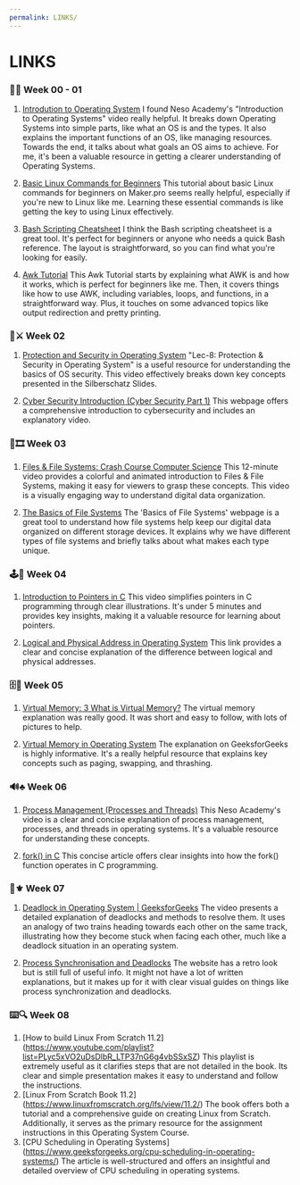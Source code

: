 ```yaml
---
permalink: LINKS/
---
```


# LINKS

### 🌛💾 **Week 00 - 01**
1. [Introdution to Operating System](https://youtu.be/vBURTt97EkA?si=xa7nY_-AMVSfBPzF)
I found Neso Academy's "Introduction to Operating Systems" video really helpful. It breaks down Operating Systems into simple parts, like what an OS is and the types. It also explains the important functions of an OS, like managing resources. Towards the end, it talks about what goals an OS aims to achieve. For me, it's been a valuable resource in getting a clearer understanding of Operating Systems.

2. [Basic Linux Commands for Beginners](https://maker.pro/linux/tutorial/basic-linux-commands-for-beginners)
This tutorial about basic Linux commands for beginners on Maker.pro seems really helpful, especially if you're new to Linux like me. Learning these essential commands is like getting the key to using Linux effectively.

3. [Bash Scripting Cheatsheet](https://devhints.io/bash)
I think the Bash scripting cheatsheet is a great tool. It's perfect for beginners or anyone who needs a quick Bash reference. The layout is straightforward, so you can find what you're looking for easily. 

4. [Awk Tutorial](https://www.tutorialspoint.com/awk/index.htm)
This Awk Tutorial starts by explaining what AWK is and how it works, which is perfect for beginners like me. Then, it covers things like how to use AWK, including variables, loops, and functions, in a straightforward way. Plus, it touches on some advanced topics like output redirection and pretty printing.

### 🔧⚔️ **Week 02**
1. [Protection and Security in Operating System](https://youtu.be/DKb7KhfoZmU?si=tTXA22k1yDrq-kq3)
"Lec-8: Protection & Security in Operating System" is a useful resource for understanding the basics of OS security. This video effectively breaks down key concepts presented in the Silberschatz Slides.

2. [Cyber Security Introduction (Cyber Security Part 1)](https://www.silicondojo.com/cyber-security-introduction-cyber-security-part-1/)
This webpage offers a comprehensive introduction to cybersecurity and includes an explanatory video.

### 🎑🎞️ **Week 03**
1. [Files & File Systems: Crash Course Computer Science](https://youtu.be/KN8YgJnShPM?si=PG9aQ2M1itK_KBRe)
This 12-minute video provides a colorful and animated introduction to Files & File Systems, making it easy for viewers to grasp these concepts. This video is a visually engaging way to understand digital data organization.

2. [The Basics of File Systems](https://www.ufsexplorer.com/articles/file-systems-basics/)
The 'Basics of File Systems' webpage is a great tool to understand how file systems help keep our digital data organized on different storage devices. It explains why we have different types of file systems and briefly talks about what makes each type unique.

### 🕹️🎰 **Week 04**
1. [Introduction to Pointers in C](https://youtu.be/f2i0CnUOniA?si=cpZz424rpPw2LmRz)
This video simplifies pointers in C programming through clear illustrations. It's under 5 minutes and provides key insights, making it a valuable resource for learning about pointers.

2. [Logical and Physical Address in Operating System](https://www.geeksforgeeks.org/logical-and-physical-address-in-operating-system/)
This link provides a clear and concise explanation of the difference between logical and physical addresses.

### 🗄️📩 **Week 05**
1. [Virtual Memory: 3 What is Virtual Memory?](https://youtu.be/qlH4-oHnBb8?si=NIC65jC8skeafUSS)
The virtual memory explanation was really good. It was short and easy to follow, with lots of pictures to help.

2. [Virtual Memory in Operating System](https://www.geeksforgeeks.org/virtual-memory-in-operating-system/)
The explanation on GeeksforGeeks is highly informative. It's a really helpful resource that explains key concepts such as paging, swapping, and thrashing.

### 🔊♣️ **Week 06**
1. [Process Management (Processes and Threads)](https://youtu.be/OrM7nZcxXZU?si=Gwz2VJKRZWweWZAg)
This Neso Academy's video is a clear and concise explanation of process management, processes, and threads in operating systems. It's a valuable resource for understanding these concepts.

2. [fork() in C](https://www.geeksforgeeks.org/fork-system-call/)
This concise article offers clear insights into how the fork() function operates in C programming.

### 💠⚜️ **Week 07**
1. [Deadlock in Operating System | GeeksforGeeks](https://youtu.be/onkWXaXAgbY?si=qIa7jSRKkwq-ECmL)
The video presents a detailed explanation of deadlocks and methods to resolve them. It uses an analogy of two trains heading towards each other on the same track, illustrating how they become stuck when facing each other, much like a deadlock situation in an operating system.

2. [Process Synchronisation and Deadlocks](https://humphryscomputing.com/Notes/OS/synch.html)
The website has a retro look but is still full of useful info. It might not have a lot of written explanations, but it makes up for it with clear visual guides on things like process synchronization and deadlocks.

### ⌨️🔍 **Week 08**
1. [How to build Linux From Scratch 11.2] (https://www.youtube.com/playlist?list=PLyc5xVO2uDsDlbR_LTP37nG6g4vbSSxSZ) 
This playlist is extremely useful as it clarifies steps that are not detailed in the book. Its clear and simple presentation makes it easy to understand and follow the instructions. 
2. [Linux From Scratch Book 11.2] (https://www.linuxfromscratch.org/lfs/view/11.2/)
The book offers both a tutorial and a comprehensive guide on creating Linux from Scratch. Additionally, it serves as the primary resource for the assignment instructions in this Operating System Course.
3. [CPU Scheduling in Operating Systems] (https://www.geeksforgeeks.org/cpu-scheduling-in-operating-systems/)
The article is well-structured and offers an insightful and detailed overview of CPU scheduling in operating systems.
